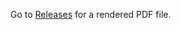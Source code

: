 Go to [Releases](https://github.com/EricWay1024/Computational-AT-mini-project/releases/tag/0.1) for a rendered PDF file.
